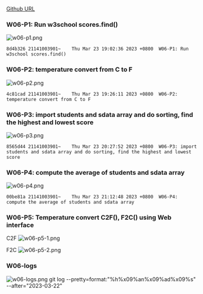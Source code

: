 [Github URL](https://github.com/211410039/1112-1N-js-demo-id/tree/main/demo/md/w02_39)

### W06-P1: Run w3school scores.find()

![w06-p1.png](https://qmfqlvkbasosvmqhicrw.supabase.co/storage/v1/object/public/demo-39/md_img/w06-p1.png?t=2023-03-23T11%3A01%3A48.964Z)

```
8d4b326 21141003901~    Thu Mar 23 19:02:36 2023 +0800  W06-P1: Run w3school scores.find()
```

### W06-P2: temperature convert from C to F 

![w06-p2.png](https://qmfqlvkbasosvmqhicrw.supabase.co/storage/v1/object/public/demo-39/md_img/w06-p2.png?t=2023-03-23T11%3A25%3A14.315Z)

```
4c81cad 21141003901~    Thu Mar 23 19:26:11 2023 +0800  W06-P2: temperature convert from C to F
```

### W06-P3: import students and sdata array and do sorting, find the highest and lowest score

![w06-p3.png](https://qmfqlvkbasosvmqhicrw.supabase.co/storage/v1/object/public/demo-39/md_img/w06-p3.png?t=2023-03-23T12%3A27%3A20.758Z)

```
8565d44 21141003901~    Thu Mar 23 20:27:52 2023 +0800  W06-P3: import students and sdata array and do sorting, find the highest and lowest score
```

### W06-P4: compute the average of students and sdata array

![w06-p4.png](https://qmfqlvkbasosvmqhicrw.supabase.co/storage/v1/object/public/demo-39/md_img/w06-p4.png?t=2023-03-23T13%3A12%3A09.235Z)

```
00be81a 21141003901~    Thu Mar 23 21:12:48 2023 +0800  W06-P4: compute the average of students and sdata array
```

### W06-P5: Temperature convert C2F(), F2C() using Web interface

C2F
![w06-p5-1.png](https://qmfqlvkbasosvmqhicrw.supabase.co/storage/v1/object/public/demo-39/md_img/w06-p5-1.png?t=2023-03-23T15%3A33%3A49.860Z)

F2C
![w06-p5-2.png](https://qmfqlvkbasosvmqhicrw.supabase.co/storage/v1/object/public/demo-39/md_img/w06-p5-2.png?t=2023-03-23T15%3A33%3A49.860Z)

### W06-logs

![w06-logs.png](https://qmfqlvkbasosvmqhicrw.supabase.co/storage/v1/object/public/demo-39/md_img/w06-logs.png?t=2023-03-23T15%3A33%3A49.860Z)
git log --pretty=format:"%h%x09%an%x09%ad%x09%s" --after="2023-03-22"
